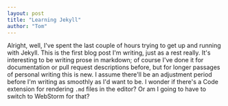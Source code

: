 ```yaml
---
layout: post
title: "Learning Jekyll"
author: "Tom"
---
```


Alright, well, I've spent the last couple of hours trying to get up and running with Jekyll. This is the first blog post I'm writing, just as a rest really. It's interesting to be writing prose in markdown; of course I've done it for documentation or pull request descriptions before, but for longer passages of personal writing this is new. I assume there'll be an adjustment period before I'm writing as smoothly as I'd want to be. I wonder if there's a Code extension for rendering `.md` files in the editor? Or am I going to have to switch to WebStorm for that?
